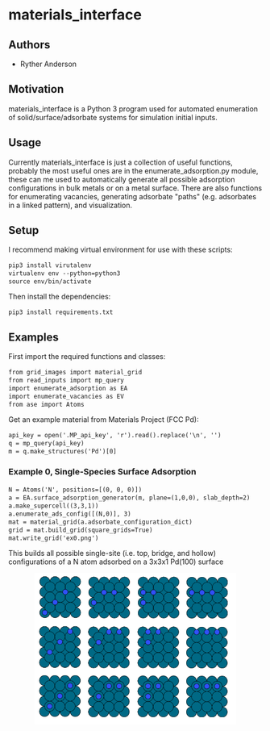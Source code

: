# materials_interface
## Authors

- Ryther Anderson

## Motivation
materials_interface is a Python 3 program used for automated enumeration of solid/surface/adsorbate systems for simulation initial inputs. 

## Usage
Currently materials_interface is just a collection of useful functions, probably the most useful ones are in the enumerate_adsorption.py module,
these can me used to automatically generate all possible adsorption configurations in bulk metals or on a metal surface. There are also functions 
for enumerating vacancies, generating adsorbate "paths" (e.g. adsorbates in a linked pattern), and visualization.

## Setup

I recommend making virtual environment for use with these scripts:
```
pip3 install virutalenv
virtualenv env --python=python3
source env/bin/activate
```

Then install the dependencies:
```
pip3 install requirements.txt
```

## Examples
First import the required functions and classes:
```
from grid_images import material_grid
from read_inputs import mp_query
import enumerate_adsorption as EA
import enumerate_vacancies as EV
from ase import Atoms
```

Get an example material from Materials Project (FCC Pd):
```
api_key = open('.MP_api_key', 'r').read().replace('\n', '')
q = mp_query(api_key)
m = q.make_structures('Pd')[0]
```

### Example 0, Single-Species Surface Adsorption

```
N = Atoms('N', positions=[(0, 0, 0)])
a = EA.surface_adsorption_generator(m, plane=(1,0,0), slab_depth=2)
a.make_supercell((3,3,1))
a.enumerate_ads_config([(N,0)], 3)
mat = material_grid(a.adsorbate_configuration_dict)
grid = mat.build_grid(square_grids=True)
mat.write_grid('ex0.png')
```

This builds all possible single-site (i.e. top, bridge, and hollow) configurations of a N atom adsorbed on a 3x3x1 Pd(100) surface

<p align="center">
<img src="ex0.png" width="400" height="300"/>
</p>


